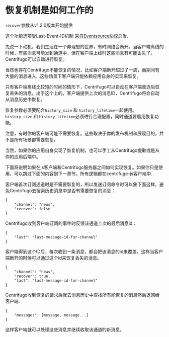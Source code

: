 # 恢复机制是如何工作的

`recover`参数从v1.2.0版本开始提供

这个功能选项受Last-Event-ID机制 [来自Eventsource协议](http://www.w3.org/TR/2012/WD-eventsource-20120426/)启发.

先说一下动机，我们生活在一个非理想的世界，有时网络会断开。当客户端离线的时候，有些消息可能发到通道中，但在客户端上线时这些消息有可能丢失了。Centrifugo可以自动进行恢复。

当然也存在Centrifugo不能恢复的情况，比如客户端断开超过了一周，而期间有大量的消息进入...这些场景下客户端只能依赖应用自身的实现来恢复。

只有客户端离线比较短的时间的情形下，Centrifugo可以自动在客户端重连后恢复丢失的消息。出于这个上的，客户端提供上次的消息ID，Centrifugo将会自动从消息历史中恢复。

恢复参数必须要配合`history_size` 和 `history_lifetime`一起使用。`history_size` 和 `history_lifetime`必须进行合理配置，同时通道要启用恢复功能。

注意，有时你的客户端可能不需要恢复。这些取决于你的发布机制和展现目的，并不是所有场景都需要恢复。

当然，如果你的应用自身实现了恢复机制，也可以手工从Centrifugo提取或是从你的应用后端中。

下面将说明如果在js客户端和Centrifugo服务器之间如何实现恢复。如果你只是使用，可以跳过下面的内容到下一章节。所有逻辑都在centrifuge-js客户端中.

客户端首次订阅通道时是不需要恢复的，所以发送订阅命令时可以象下面这样，避免Centrifugo去搜索历史消息中是否有需要恢复的消息：

```
{
    "channel": "news",
    "recover": false
}
```

Centrifugo收到客户端订阅的事件时反馈该通道上次的最后消息id：

```
{
    "last": "last-message-id-for-channel"
}
```

客户端得到这个ID后，每次收到一条消息，都会把该消息的id来覆盖，这样当客户端断开的时候可以通过这个id来恢复丢失的消息。

```
{
    "channel": "news",
    "recover": true,
    "last": "last-message-id-for-channel"
}
```

Centrifugo收到恢复的请求后就去消息历史中查找所有能恢复的消息然后返回给客户端:

```
{
    "messages": [message, message...]
}
```

这样客户端就可以处理这些消息并继续收取该通道的新消息。
